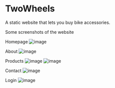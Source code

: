# TwoWheels
A static website that lets you buy bike accessories.

Some screenshots of the website

Homepage
![image](https://user-images.githubusercontent.com/90043500/232276544-67cae11a-80ca-4f03-8d55-32b195c8deeb.png)

About
![image](https://user-images.githubusercontent.com/90043500/232276569-2a75c071-13e2-44d4-8f3f-88f66b26dabb.png)


Products
![image](https://user-images.githubusercontent.com/90043500/232276582-fc9a1d1f-c700-4114-bd43-276e7f7153b2.png)
![image](https://user-images.githubusercontent.com/90043500/232276589-ec69d532-73a0-48be-9eab-946512560aca.png)


Contact
![image](https://user-images.githubusercontent.com/90043500/232276601-e3bb6eb8-7146-4509-8a0e-09ef2e892d18.png)

Login
![image](https://user-images.githubusercontent.com/90043500/232276604-f1d71352-340f-416f-a902-4dbf3d114d45.png)
